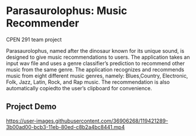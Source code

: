 # Parasaurolophus: Music Recommender
CPEN 291 team project

Parasaurolophus, named after the dinosaur known for its unique sound, is designed to give music recommendations to users. The application takes an input wav file and uses a genre classifier’s prediction to recommend other music from the same genre. The application recognizes and recommends music from eight different music genres, namely: Blues,Country, Electronic, Folk, Jazz, Latin, Rock, and Rap music. The recommendation is also automatically copiedto the user’s clipboard for convenience.

## Project Demo

https://user-images.githubusercontent.com/36906268/119421289-3b00ad00-bcb3-11eb-80ed-c8b2a4bc8441.mp4







